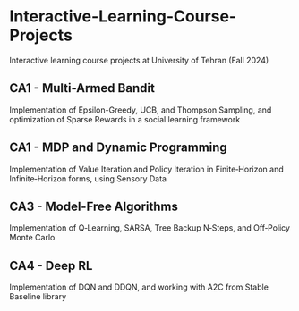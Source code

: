 # Interactive-Learning-Course-Projects
Interactive learning course projects at University of Tehran (Fall 2024)

## CA1 - Multi-Armed Bandit

Implementation of Epsilon-Greedy, UCB, and Thompson Sampling, and optimization of Sparse Rewards in a social learning framework

## CA1 - MDP and Dynamic Programming

Implementation of Value Iteration and Policy Iteration in Finite‑Horizon and Infinite‑Horizon forms, using Sensory Data

## CA3 - Model-Free Algorithms

Implementation of Q‑Learning, SARSA, Tree Backup N‑Steps, and Off‑Policy Monte Carlo

## CA4 - Deep RL

Implementation of DQN and DDQN, and working with A2C from Stable Baseline library